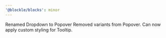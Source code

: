 ```yaml
---
'@blockle/blocks': minor
---
```


Renamed Dropdown to Popover
Removed variants from Popover.
Can now apply custom styling for Tooltip.
